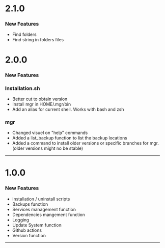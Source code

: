 # 2.1.0
### New Features

- Find folders
- Find string in folders files


# 2.0.0
### New Features

### Installation.sh

- Better cut to obtain version
- Install mgr in HOME/.mgr/bin
- Add an alias for current shell. Works with bash and zsh

### mgr

- Changed visuel on "help" commands
- Added a list_backup function to list the backup locations
- Added a command to install older versions or specific branches for mgr. (older versions might no be stable)


---

# 1.0.0

### New Features

- installation / uninstall scripts
- Backups function
- Services management function
- Dependencies mangement function
- Logging
- Update System function
- Github actions
- Version function

---